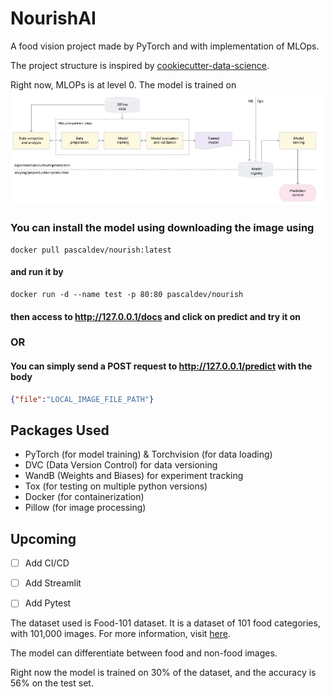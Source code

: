 NourishAI
==============================
A food vision project made by PyTorch and with implementation of MLOps.

The project structure is inspired by [cookiecutter-data-science](https://drivendata.github.io/cookiecutter-data-science/).

Right now, MLOPs is at level 0. The model is trained on
![MLOPSLevel0](MLOPS0.jpeg)

### You can install the model using downloading the image using
```docker
docker pull pascaldev/nourish:latest
```
#### and run it by
```docker
docker run -d --name test -p 80:80 pascaldev/nourish
```
#### then access to http://127.0.0.1/docs and click on predict and try it on

### OR

#### You can simply send a POST request to http://127.0.0.1/predict with the body

```json
{"file":"LOCAL_IMAGE_FILE_PATH"}
```



## Packages Used
- PyTorch (for model training) & Torchvision (for data loading)
- DVC (Data Version Control) for data versioning
- WandB (Weights and Biases) for experiment tracking
- Tox (for testing on multiple python versions)
- Docker (for containerization) 
- Pillow (for image processing)

## Upcoming
- [ ] Add CI/CD
- [ ] Add Streamlit
- [ ] Add Pytest


The dataset used is Food-101 dataset. It is a dataset of 101 food categories, with 101,000 images. For more information, visit [here](https://www.kaggle.com/dansbecker/food-101).

The model can differentiate between food and non-food images.

Right now the model is trained on 30% of the dataset, and the accuracy is 56% on the test set.

